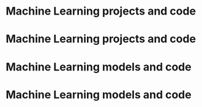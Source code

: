 # Machine Learning projects and code
# Machine Learning projects and code
# Machine Learning models and code
# Machine Learning models and code

